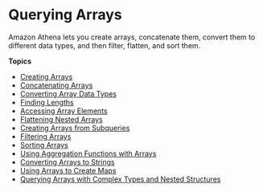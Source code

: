 # Querying Arrays<a name="querying-arrays"></a>

Amazon Athena lets you create arrays, concatenate them, convert them to different data types, and then filter, flatten, and sort them\.

**Topics**
+ [Creating Arrays](creating-arrays.md)
+ [Concatenating Arrays](concatenating-strings-and-arrays.md)
+ [Converting Array Data Types](converting-array-data-types.md)
+ [Finding Lengths](finding-lengths.md)
+ [Accessing Array Elements](accessing-array-elements.md)
+ [Flattening Nested Arrays](flattening-arrays.md)
+ [Creating Arrays from Subqueries](creating-arrays-from-subqueries.md)
+ [Filtering Arrays](filtering-arrays.md)
+ [Sorting Arrays](sorting-arrays.md)
+ [Using Aggregation Functions with Arrays](arrays-and-aggregation.md)
+ [Converting Arrays to Strings](converting-arrays-to-strings.md)
+ [Using Arrays to Create Maps](maps.md)
+ [Querying Arrays with Complex Types and Nested Structures](rows-and-structs.md)